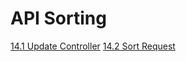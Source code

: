 # API Sorting

[14.1 Update Controller](141-updateController.md)
[14.2 Sort Request](142-sortRequest.md)
